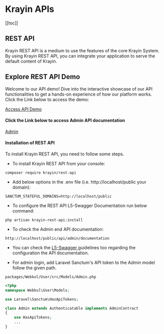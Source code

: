 # Krayin APIs

[[toc]]

## REST API

Krayin REST API is a medium to use the features of the core Krayin System. By using Krayin REST API, you can integrate your application to serve the default content of Krayin.

## Explore REST API Demo

Welcome to our API demo! Dive into the interactive showcase of our API functionalities to get a hands-on experience of how our platform works. Click the Link below to access the demo:

[Access API Demo](https://demo.krayin.com/krayin-api-demo-common)

#### Click the Link below to access Admin API documentation 

[Admin](https://demo.krayin.com/krayin-api-demo-common/api/admin/documentation)

#### Installation of REST API

To install Krayin REST API, you need to follow some steps.

- To install Krayin REST API from your console:

~~~
composer require krayin/rest-api
~~~

- Add below options in the .env file (i.e. http://localhost/public your domain):

~~~
SANCTUM_STATEFUL_DOMAINS=http://localhost/public
~~~

- To configure the REST API L5-Swagger Documentation run below command:

~~~
php artisan krayin-rest-api:install
~~~

- To check the Admin end API documentation:

~~~
http://localhost/public/api/admin/documentation
~~~

* You can check the <a href="https://github.com/DarkaOnLine/L5-Swagger"> L5-Swagger </a> guidelines too regarding the configuration the API documentation.

-  For admin login, add Laravel Sanctum's API token to the Admin model follow the given path.

~~~
packages/Webkul/User/src/Models/Admin.php
~~~

~~~php
<?php
namespace Webkul\User\Models;

use Laravel\Sanctum\HasApiTokens;

class Admin extends Authenticatable implements AdminContract
{
    use HasApiTokens;
    ...
}
~~~
